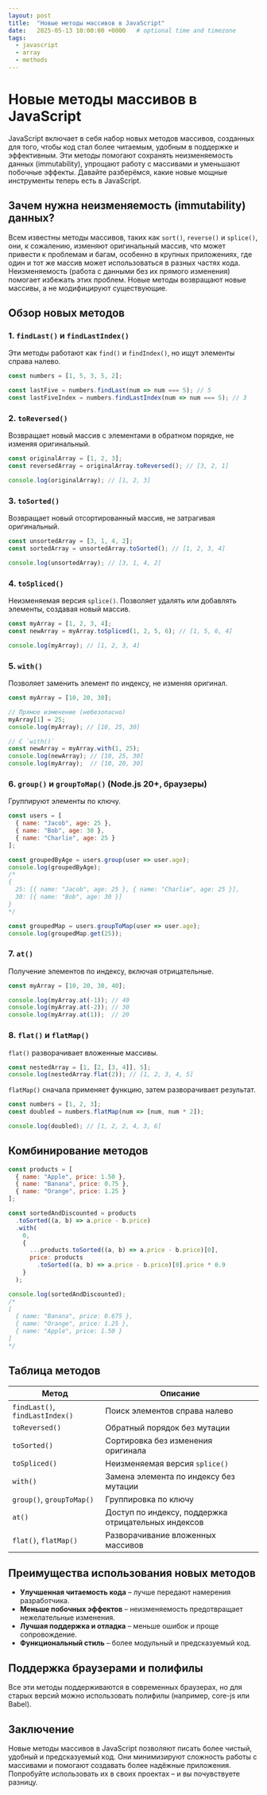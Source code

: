 ```yaml
---
layout: post
title:  "Новые методы массивов в JavaScript"
date:   2025-05-13 10:00:00 +0000   # optional time and timezone
tags:
  - javascript
  - array
  - methods
---
```


# Новые методы массивов в JavaScript

JavaScript включает в себя набор новых методов массивов, созданных для того, чтобы код стал более читаемым, удобным в поддержке и эффективным. Эти методы помогают сохранять неизменяемость данных (immutability), упрощают работу с массивами и уменьшают побочные эффекты. Давайте разберёмся, какие новые мощные инструменты теперь есть в JavaScript.

## Зачем нужна неизменяемость (immutability) данных?

Всем известны методы массивов, таких как `sort()`, `reverse()` и `splice()`, они, к сожалению, изменяют оригинальный массив, что может привести к проблемам и багам, особенно в крупных приложениях, где один и тот же массив может использоваться в разных частях кода. Неизменяемость (работа с данными без их прямого изменения) помогает избежать этих проблем. Новые методы возвращают новые массивы, а не модифицируют существующие.

## Обзор новых методов

### 1. `findLast()` и `findLastIndex()`

Эти методы работают как `find()` и `findIndex()`, но ищут элементы справа налево.

```js
const numbers = [1, 5, 3, 5, 2];

const lastFive = numbers.findLast(num => num === 5); // 5
const lastFiveIndex = numbers.findLastIndex(num => num === 5); // 3
```

### 2. `toReversed()`

Возвращает новый массив с элементами в обратном порядке, не изменяя оригинальный.

```js
const originalArray = [1, 2, 3];
const reversedArray = originalArray.toReversed(); // [3, 2, 1]

console.log(originalArray); // [1, 2, 3]
```

### 3. `toSorted()`

Возвращает новый отсортированный массив, не затрагивая оригинальный.

```js
const unsortedArray = [3, 1, 4, 2];
const sortedArray = unsortedArray.toSorted(); // [1, 2, 3, 4]

console.log(unsortedArray); // [3, 1, 4, 2]
```

### 4. `toSpliced()`

Неизменяемая версия `splice()`. Позволяет удалять или добавлять элементы, создавая новый массив.

```js
const myArray = [1, 2, 3, 4];
const newArray = myArray.toSpliced(1, 2, 5, 6); // [1, 5, 6, 4]

console.log(myArray); // [1, 2, 3, 4]
```

### 5. `with()`

Позволяет заменить элемент по индексу, не изменяя оригинал.

```js
const myArray = [10, 20, 30];

// Прямое изменение (небезопасно)
myArray[1] = 25;
console.log(myArray); // [10, 25, 30]

// С `with()`
const newArray = myArray.with(1, 25);
console.log(newArray); // [10, 25, 30]
console.log(myArray);  // [10, 20, 30]
```

### 6. `group()` и `groupToMap()` (Node.js 20+, браузеры)

Группируют элементы по ключу.

```js
const users = [
  { name: "Jacob", age: 25 },
  { name: "Bob", age: 30 },
  { name: "Charlie", age: 25 }
];

const groupedByAge = users.group(user => user.age);
console.log(groupedByAge);
/*
{
  25: [{ name: "Jacob", age: 25 }, { name: "Charlie", age: 25 }],
  30: [{ name: "Bob", age: 30 }]
}
*/

const groupedMap = users.groupToMap(user => user.age);
console.log(groupedMap.get(25));
```

### 7. `at()`

Получение элементов по индексу, включая отрицательные.

```js
const myArray = [10, 20, 30, 40];

console.log(myArray.at(-1)); // 40
console.log(myArray.at(-2)); // 30
console.log(myArray.at(1));  // 20
```

### 8. `flat()` и `flatMap()`

`flat()` разворачивает вложенные массивы.

```js
const nestedArray = [1, [2, [3, 4]], 5];
console.log(nestedArray.flat(2)); // [1, 2, 3, 4, 5]
```

`flatMap()` сначала применяет функцию, затем разворачивает результат.

```js
const numbers = [1, 2, 3];
const doubled = numbers.flatMap(num => [num, num * 2]);

console.log(doubled); // [1, 2, 2, 4, 3, 6]
```

## Комбинирование методов

```js
const products = [
  { name: "Apple", price: 1.50 },
  { name: "Banana", price: 0.75 },
  { name: "Orange", price: 1.25 }
];

const sortedAndDiscounted = products
  .toSorted((a, b) => a.price - b.price)
  .with(
    0,
    {
      ...products.toSorted((a, b) => a.price - b.price)[0],
      price: products
        .toSorted((a, b) => a.price - b.price)[0].price * 0.9
    }
  );

console.log(sortedAndDiscounted);
/*
[
  { name: "Banana", price: 0.675 },
  { name: "Orange", price: 1.25 },
  { name: "Apple", price: 1.50 }
]
*/
```

## Таблица методов

| Метод                           | Описание                                           |
|---------------------------------|----------------------------------------------------|
| `findLast()`, `findLastIndex()` | Поиск элементов справа налево                     |
| `toReversed()`                  | Обратный порядок без мутации                       |
| `toSorted()`                    | Сортировка без изменения оригинала                 |
| `toSpliced()`                   | Неизменяемая версия `splice()`                     |
| `with()`                        | Замена элемента по индексу без мутации             |
| `group()`, `groupToMap()`       | Группировка по ключу                               |
| `at()`                          | Доступ по индексу, поддержка отрицательных индексов |
| `flat()`, `flatMap()`           | Разворачивание вложенных массивов                  |

## Преимущества использования новых методов

- **Улучшенная читаемость кода** – лучше передают намерения разработчика.
- **Меньше побочных эффектов** – неизменяемость предотвращает нежелательные изменения.
- **Лучшая поддержка и отладка** – меньше ошибок и проще сопровождение.
- **Функциональный стиль** – более модульный и предсказуемый код.

## Поддержка браузерами и полифилы

Все эти методы поддерживаются в современных браузерах, но для старых версий можно использовать полифилы (например, core-js или Babel).

## Заключение

Новые методы массивов в JavaScript позволяют писать более чистый, удобный и предсказуемый код. Они минимизируют сложность работы с массивами и помогают создавать более надёжные приложения. Попробуйте использовать их в своих проектах – и вы почувствуете разницу.
